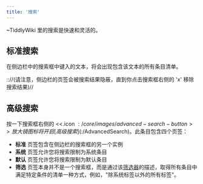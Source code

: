 ```yaml
---
title: '搜索'
---
```


~TiddlyWiki 里的搜索是快速和灵活的。

## 标准搜索

在侧边栏中的搜索框中键入的文本，将会出现包含该文本的所有条目清单。

:://(请注意，侧边栏的页签会被搜索结果隐蔽，直到你点击搜索框右侧的 'x' 移除搜索结果)//

## 高级搜索

按一下搜索框右侧的 <<.icon $:/core/images/advanced-search-button>> 放大镜图标将开启[高级搜索]($:/AdvancedSearch)。此条目包含四个页签：

* **标准** 页签包含在侧边栏的搜索框的另一个实例
* **系统** 页签允许您将搜索限制为系统条目
* **默认** 页签允许您将搜索限制为默认条目
* **筛选** 页签本身并不是一个搜索框，而是通过该[筛选器](Filters)的描述，取得所有条目中满足特定条件的清单一种方式，例如，"除系统标签以外的所有标签"。
